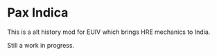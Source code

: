 # Pax Indica

This is a alt history mod for EUIV which brings HRE mechanics to India.

Still a work in progress.
